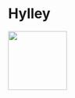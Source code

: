 # Hylley

<div>
 <img style = "height: 120px;" src="https://githubwordle.hylley.repl.co/image"/>
</div>
